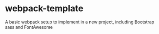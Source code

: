 # webpack-template
A basic webpack setup to implement in a new project, including Bootstrap sass and FontAwesome
